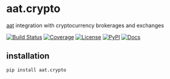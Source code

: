 # aat.crypto
[aat](https://github.com/timkpaine/aat) integration with cryptocurrency brokerages and exchanges

[![Build Status](https://travis-ci.org/timkpaine/aat.crypto.svg?branch=master)](https://travis-ci.org/timkpaine/aat.crypto)
[![Coverage](https://codecov.io/gh/timkpaine/aat.crypto/coverage.svg?branch=master&token=JGqz8ChQxd)](https://codecov.io/gh/timkpaine/aat.crypto)
[![License](https://img.shields.io/github/license/timkpaine/aat.crypto.svg)](https://pypi.python.org/pypi/aat.crypto)
[![PyPI](https://img.shields.io/pypi/v/aat.crypto.svg)](https://pypi.python.org/pypi/aat.crypto)
[![Docs](https://img.shields.io/readthedocs/aat.crypto.svg)](http://aat.crypto.readthedocs.io/en/latest/)
 

 ## installation
 `pip install aat.crypto`
 